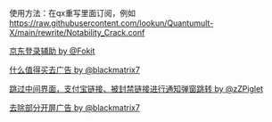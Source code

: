 使用方法：在qx重写里面订阅，例如 https://raw.githubusercontent.com/lookun/Quantumult-X/main/rewrite/Notability_Crack.conf


[京东登录辅助 by @Fokit](https://raw.githubusercontent.com/Fokit/Quantumult-X/main/rewrite/jd_login_help2.sgmodule)

[什么值得买去广告 by @blackmatrix7](https://raw.githubusercontent.com/blackmatrix7/ios_rule_script/master/script/smzdm/smzdm_remove_ads.qxrewrite)

[跳过中间界面，支付宝链接、被封禁链接进行通知弹窗跳转 by @zZPiglet](https://raw.githubusercontent.com/zZPiglet/Task/master/UnblockURLinWeChat.conf)

[去除部分开屏广告 by @blackmatrix7](https://raw.githubusercontent.com/blackmatrix7/ios_rule_script/master/script/startup/startup.qxrewrite)
